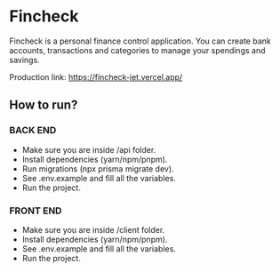 # Fincheck
Fincheck is a personal finance control application. You can create bank accounts, transactions and categories to manage your spendings and savings.

Production link: https://fincheck-jet.vercel.app/

## How to run?

### BACK END

- Make sure you are inside /api folder.
- Install dependencies (yarn/npm/pnpm).
- Run migrations (npx prisma migrate dev).
- See .env.example and fill all the variables.
- Run the project.


### FRONT END

- Make sure you are inside /client folder.
- Install dependencies (yarn/npm/pnpm).
- See .env.example and fill all the variables.
- Run the project.



